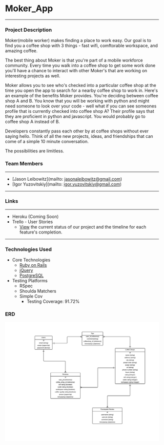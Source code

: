 # Moker_App

---

### Project Description

Moker(mobile worker) makes finding a place to work easy. Our goal is to find you a coffee shop with 3 things - fast wifi, comftorable workspace, and amazing coffee.

The best thing about Moker is that you're part of a mobile workforce community. Every time you walk into a coffee shop to get some work done you'll have a chance to interact with other Moker's that are working on interesting projects as well.

Moker allows you to see who's checked into a particular coffee shop at the time you open the app to search for a nearby coffee shop to work in. Here's an example of the benefits Moker provides. You're deciding between coffee shop A and B. You know that you will be working with python and might need someone to look over your code - well what if you can see someones profile that is currently checked into coffee shop A? Their profile says that they are proficient in python and javascript. You would probably go to coffee shop A instead of B.

Developers constantly pass each other by at coffee shops without ever saying hello. Think of all the new projects, ideas, and friendships that can come of a simple 10 minute conversation.

The possibilities are limitless.

### Team Members

---

* [Jason Leibowitz](mailto: jasonaleibowitz@gmail.com)
* [Igor Yuzovitskiy](mailto: igor.yuzovitskiy@gmail.com)

---

### Links

---

* Heroku (Coming Soon)
* Trello - User Stories
	* [View](https://trello.com/b/KMc1eMil/moker-app) the current status of our project and the timeline for each feature's completion.
	
---

### Technologies Used

* Core Technologies
	* [Ruby on Rails](http://rubyonrails.org/)
	* [jQuery](http://jquery.com/)
	* [PostgreSQL](http://www.postgresql.org/)
* Testing Platforms
	* RSpec
	* Shoulda Matchers
	* Simple Cov
		* Testing Coverage: 91.72%


### ERD

![ERD](/images/erdv3.png)
